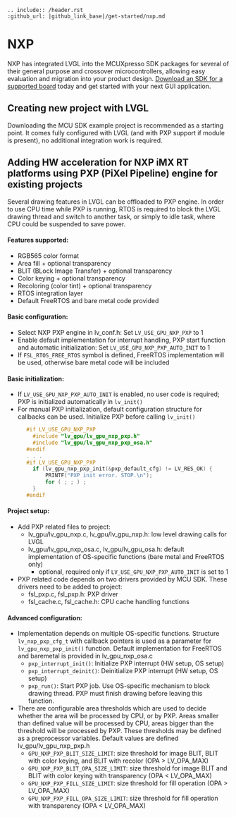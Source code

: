 ```eval_rst
.. include:: /header.rst
:github_url: |github_link_base|/get-started/nxp.md
```
# NXP
NXP has integrated LVGL into the MCUXpresso SDK packages for several of their general
purpose and crossover microcontrollers, allowing easy evaluation and migration into your
product design. [Download an SDK for a supported board](https://www.nxp.com/design/software/embedded-software/littlevgl-open-source-graphics-library:LITTLEVGL-OPEN-SOURCE-GRAPHICS-LIBRARY?&tid=vanLITTLEVGL-OPEN-SOURCE-GRAPHICS-LIBRARY)
today and get started with your next GUI application.

## Creating new project with LVGL
Downloading the MCU SDK example project is recommended as a starting point. It comes fully
configured with LVGL (and with PXP support if module is present), no additional integration
work is required.

## Adding HW acceleration for NXP iMX RT platforms using PXP (PiXel Pipeline) engine for existing projects
Several drawing features in LVGL can be offloaded to PXP engine. In order to use CPU time while PXP
is running, RTOS is required to block the LVGL drawing thread and switch to another task, or simply to
idle task, where CPU could be suspended to save power.

#### Features supported:
  - RGB565 color format
  - Area fill + optional transparency
  - BLIT (BLock Image Transfer) + optional transparency
  - Color keying + optional transparency
  - Recoloring (color tint) + optional transparency
  - RTOS integration layer
  - Default FreeRTOS and bare metal code provided

#### Basic configuration:
  - Select NXP PXP engine in lv_conf.h: Set `LV_USE_GPU_NXP_PXP` to 1
  - Enable default implementation for interrupt handling, PXP start function and automatic initialization: Set `LV_USE_GPU_NXP_PXP_AUTO_INIT` to 1
  - If `FSL_RTOS_FREE_RTOS` symbol is defined, FreeRTOS implementation will be used, otherwise bare metal code will be included

#### Basic initialization:
  - If `LV_USE_GPU_NXP_PXP_AUTO_INIT` is enabled, no user code is required; PXP is initialized automatically in `lv_init()`
  - For manual PXP initialization, default configuration structure for callbacks can be used. Initialize PXP before calling `lv_init()`
```c
      #if LV_USE_GPU_NXP_PXP
        #include "lv_gpu/lv_gpu_nxp_pxp.h"
        #include "lv_gpu/lv_gpu_nxp_pxp_osa.h"
      #endif
      . . .
      #if LV_USE_GPU_NXP_PXP
        if (lv_gpu_nxp_pxp_init(&pxp_default_cfg) != LV_RES_OK) {
            PRINTF("PXP init error. STOP.\n");
            for ( ; ; ) ;
        }
      #endif
```

#### Project setup:
  - Add PXP related files to project:
    - lv_gpu/lv_gpu_nxp.c, lv_gpu/lv_gpu_nxp.h: low level drawing calls for LVGL
    - lv_gpu/lv_gpu_nxp_osa.c, lv_gpu/lv_gpu_osa.h: default implementation of OS-specific functions (bare metal and FreeRTOS only)
        - optional, required only if `LV_USE_GPU_NXP_PXP_AUTO_INIT` is set to 1
  - PXP related code depends on two drivers provided by MCU SDK. These drivers need to be added to project:
      - fsl_pxp.c, fsl_pxp.h: PXP driver
      - fsl_cache.c, fsl_cache.h: CPU cache handling functions

#### Advanced configuration:
  - Implementation depends on multiple OS-specific functions. Structure `lv_nxp_pxp_cfg_t` with callback pointers is used
    as a parameter for `lv_gpu_nxp_pxp_init()` function. Default implementation for FreeRTOS and baremetal is provided in lv_gpu_nxp_osa.c
      - `pxp_interrupt_init()`: Initialize PXP interrupt (HW setup, OS setup)
      - `pxp_interrupt_deinit()`: Deinitialize PXP interrupt (HW setup, OS setup)
      - `pxp_run()`: Start PXP job. Use OS-specific mechanism to block drawing thread. PXP must finish drawing before leaving this function.
  - There are configurable area thresholds which are used to decide whether the area will be processed by CPU, or by PXP. Areas smaller than
    defined value will be processed by CPU, areas bigger than the threshold will be processed by PXP. These thresholds may be defined as a
    preprocessor variables. Default values are defined lv_gpu/lv_gpu_nxp_pxp.h
      - `GPU_NXP_PXP_BLIT_SIZE_LIMIT`: size threshold for image BLIT, BLIT with color keying, and BLIT with recolor (OPA > LV_OPA_MAX)
      - `GPU_NXP_PXP_BLIT_OPA_SIZE_LIMIT`: size threshold for image BLIT and BLIT with color keying with transparency (OPA < LV_OPA_MAX)
      - `GPU_NXP_PXP_FILL_SIZE_LIMIT`: size threshold for fill operation (OPA > LV_OPA_MAX)
      - `GPU_NXP_PXP_FILL_OPA_SIZE_LIMIT`: size threshold for fill operation with transparency (OPA < LV_OPA_MAX)

